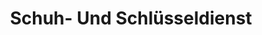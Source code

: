 ---
title: "Schuh- Und Schlüsseldienst"
url: /duesseldorf/schuh-und-schluesseldienst/
shop: Schuhe
---